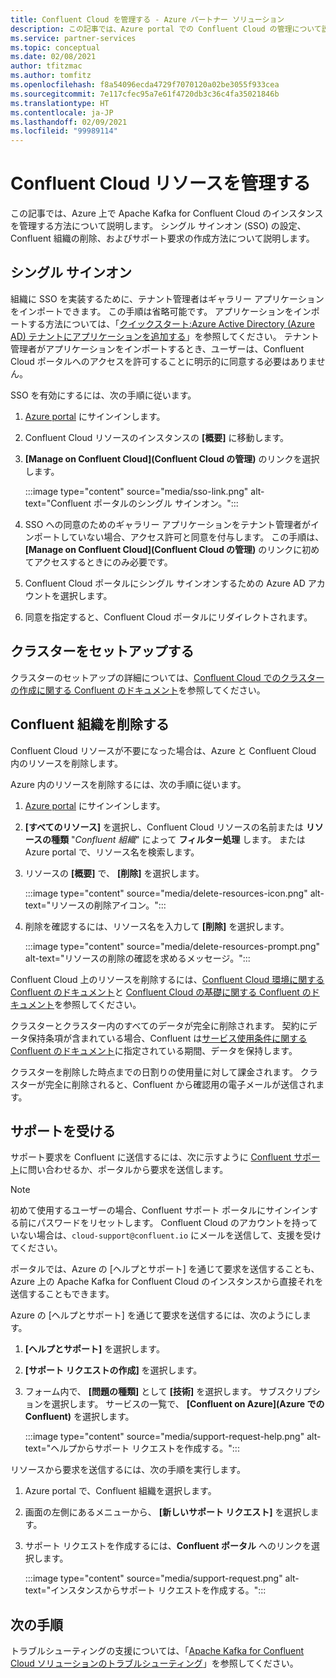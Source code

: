 ```yaml
---
title: Confluent Cloud を管理する - Azure パートナー ソリューション
description: この記事では、Azure portal での Confluent Cloud の管理について説明します。 シングル サインオンをセットアップし、Confluent 組織を削除し、サポートを受ける方法。
ms.service: partner-services
ms.topic: conceptual
ms.date: 02/08/2021
author: tfitzmac
ms.author: tomfitz
ms.openlocfilehash: f8a54096ecda4729f7070120a02be3055f933cea
ms.sourcegitcommit: 7e117cfec95a7e61f4720db3c36c4fa35021846b
ms.translationtype: HT
ms.contentlocale: ja-JP
ms.lasthandoff: 02/09/2021
ms.locfileid: "99989114"
---
```

# <a name="manage-the-confluent-cloud-resource"></a>Confluent Cloud リソースを管理する

この記事では、Azure 上で Apache Kafka for Confluent Cloud のインスタンスを管理する方法について説明します。 シングル サインオン (SSO) の設定、Confluent 組織の削除、およびサポート要求の作成方法について説明します。

## <a name="single-sign-on"></a>シングル サインオン

組織に SSO を実装するために、テナント管理者はギャラリー アプリケーションをインポートできます。 この手順は省略可能です。 アプリケーションをインポートする方法については、「[クイックスタート:Azure Active Directory (Azure AD) テナントにアプリケーションを追加する](../../active-directory/manage-apps/add-application-portal.md)」を参照してください。 テナント管理者がアプリケーションをインポートするとき、ユーザーは、Confluent Cloud ポータルへのアクセスを許可することに明示的に同意する必要はありません。

SSO を有効にするには、次の手順に従います。

1. [Azure portal](https://portal.azure.com) にサインインします。
1. Confluent Cloud リソースのインスタンスの **[概要]** に移動します。
1. **[Manage on Confluent Cloud]\(Confluent Cloud の管理\)** のリンクを選択します。

   :::image type="content" source="media/sso-link.png" alt-text="Confluent ポータルのシングル サインオン。":::

1. SSO への同意のためのギャラリー アプリケーションをテナント管理者がインポートしていない場合、アクセス許可と同意を付与します。 この手順は、 **[Manage on Confluent Cloud]\(Confluent Cloud の管理\)** のリンクに初めてアクセスするときにのみ必要です。
1. Confluent Cloud ポータルにシングル サインオンするための Azure AD アカウントを選択します。
1. 同意を指定すると、Confluent Cloud ポータルにリダイレクトされます。

## <a name="set-up-cluster"></a>クラスターをセットアップする

クラスターのセットアップの詳細については、[Confluent Cloud でのクラスターの作成に関する Confluent のドキュメント](https://docs.confluent.io/cloud/current/clusters/create-cluster.html)を参照してください。

## <a name="delete-confluent-organization"></a>Confluent 組織を削除する

Confluent Cloud リソースが不要になった場合は、Azure と Confluent Cloud 内のリソースを削除します。

Azure 内のリソースを削除するには、次の手順に従います。

1. [Azure portal](https://portal.azure.com) にサインインします。
1. **[すべてのリソース]** を選択し、Confluent Cloud リソースの名前または **リソースの種類** "_Confluent 組織_" によって **フィルター処理** します。 または Azure portal で、リソース名を検索します。
1. リソースの **[概要]** で、 **[削除]** を選択します。

    :::image type="content" source="media/delete-resources-icon.png" alt-text="リソースの削除アイコン。":::

1. 削除を確認するには、リソース名を入力して **[削除]** を選択します。

    :::image type="content" source="media/delete-resources-prompt.png" alt-text="リソースの削除の確認を求めるメッセージ。":::

Confluent Cloud 上のリソースを削除するには、[Confluent Cloud 環境に関する Confluent のドキュメント](https://docs.confluent.io/current/cloud/using/environments.html)と [Confluent Cloud の基礎に関する Confluent のドキュメント](https://docs.confluent.io/current/cloud/using/cloud-basics.html)を参照してください。

クラスターとクラスター内のすべてのデータが完全に削除されます。 契約にデータ保持条項が含まれている場合、Confluent は[サービス使用条件に関する Confluent のドキュメント](https://www.confluent.io/confluent-cloud-tos)に指定されている期間、データを保持します。

クラスターを削除した時点までの日割りの使用量に対して課金されます。 クラスターが完全に削除されると、Confluent から確認用の電子メールが送信されます。

## <a name="get-support"></a>サポートを受ける

サポート要求を Confluent に送信するには、次に示すように [Confluent サポート](https://support.confluent.io)に問い合わせるか、ポータルから要求を送信します。

> [!NOTE]
> 初めて使用するユーザーの場合、Confluent サポート ポータルにサインインする前にパスワードをリセットします。 Confluent Cloud のアカウントを持っていない場合は、`cloud-support@confluent.io` にメールを送信して、支援を受けてください。

ポータルでは、Azure の [ヘルプとサポート] を通じて要求を送信することも、Azure 上の Apache Kafka for Confluent Cloud のインスタンスから直接それを送信することもできます。

Azure の [ヘルプとサポート] を通じて要求を送信するには、次のようにします。

1. **[ヘルプとサポート]** を選択します。
1. **[サポート リクエストの作成]** を選択します。
1. フォーム内で、 **[問題の種類]** として **[技術]** を選択します。 サブスクリプションを選択します。 サービスの一覧で、 **[Confluent on Azure]\(Azure での Confluent\)** を選択します。

    :::image type="content" source="media/support-request-help.png" alt-text="ヘルプからサポート リクエストを作成する。":::

リソースから要求を送信するには、次の手順を実行します。

1. Azure portal で、Confluent 組織を選択します。
1. 画面の左側にあるメニューから、 **[新しいサポート リクエスト]** を選択します。
1. サポート リクエストを作成するには、**Confluent ポータル** へのリンクを選択します。

    :::image type="content" source="media/support-request.png" alt-text="インスタンスからサポート リクエストを作成する。":::

## <a name="next-steps"></a>次の手順

トラブルシューティングの支援については、「[Apache Kafka for Confluent Cloud ソリューションのトラブルシューティング](troubleshoot.md)」を参照してください。
